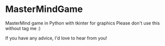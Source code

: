 # MasterMindGame
MasterMind game in Python with tkinter for graphics
Please don't use this without tag me :)

If you have any advice, I'd love to hear from you!